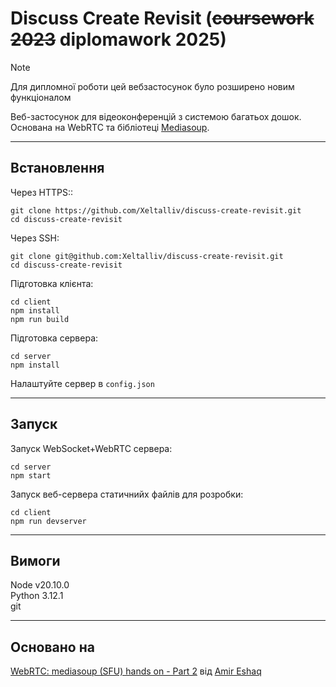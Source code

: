 # Discuss Create Revisit (~~coursework 2023~~ diplomawork 2025)

> [!NOTE]
> Для дипломної роботи цей вебзастосунок було розширено новим функціоналом

Веб-застосунок для відеоконференцій з системою багатьох дошок.
Основана на WebRTC та бібліотеці [Mediasoup](https://mediasoup.org/).

---

## Встановлення

Через HTTPS::
```
git clone https://github.com/Xeltalliv/discuss-create-revisit.git
cd discuss-create-revisit
```

Через SSH:
```
git clone git@github.com:Xeltalliv/discuss-create-revisit.git
cd discuss-create-revisit
```

Підготовка клієнта:
```
cd client
npm install
npm run build
```
Підготовка сервера:
```
cd server
npm install
```
Налаштуйте сервер в `config.json`

---

## Запуск
Запуск WebSocket+WebRTC сервера:
```
cd server
npm start
```
Запуск веб-сервера статичнийх файлів для розробки:
```
cd client
npm run devserver
```

---

## Вимоги
Node v20.10.0  
Python 3.12.1  
git  

---

## Основано на
[WebRTC: mediasoup (SFU) hands on - Part 2](https://www.youtube.com/watch?v=FLxU6ftLJsE) від [Amir Eshaq](https://www.youtube.com/@amireshaq)